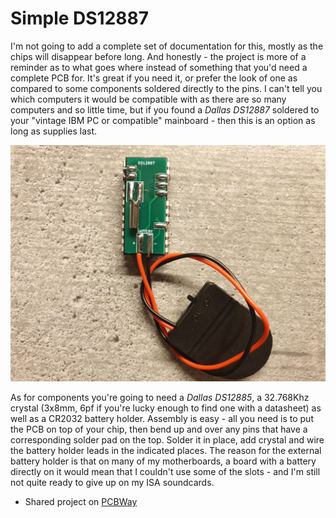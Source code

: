 # Simple DS12887
I'm not going to add a complete set of documentation for this, mostly as the chips will disappear before long. And honestly - the project is more of a reminder as to what goes where instead of something that you'd need a complete PCB for. It's great if you need it, or prefer the look of one as compared to some components soldered directly to the pins. I can't tell you which computers it would be compatible with as there are so many computers and so little time, but if you found a *Dallas DS12887* soldered to your "vintage IBM PC or compatible" mainboard - then this is an option as long as supplies last.

![Assembled unit](https://raw.githubusercontent.com/tebl/DS12887/main/gallery/2022-11-01%2023.23.30.jpg)

As for components you're going to need a *Dallas DS12885*, a 32.768Khz crystal (3x8mm, 6pf if you're lucky enough to find one with a datasheet) as well as a CR2032 battery holder. Assembly is easy - all you need is to put the PCB on top of your chip, then bend up and over any pins that have a corresponding solder pad on the top. Solder it in place, add crystal and wire the battery holder leads in the indicated places. The reason for the external battery holder is that on many of my motherboards, a board with a battery directly on it would mean that I couldn't use some of the slots - and I'm still not quite ready to give up on my ISA soundcards.

- Shared project on [PCBWay](https://www.pcbway.com/project/shareproject/Simple_DS12887_dbfa00e8.html)
